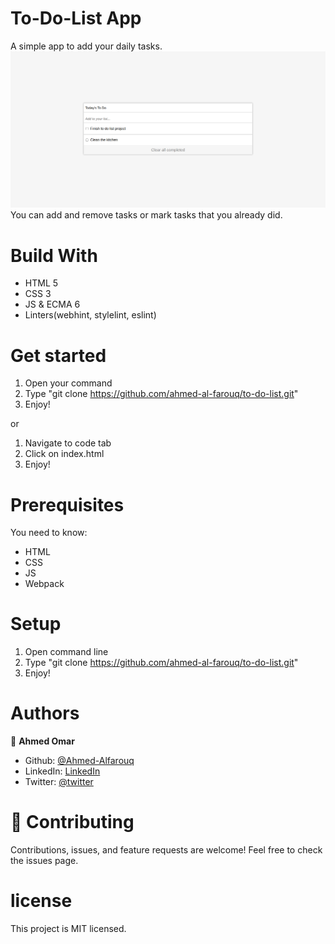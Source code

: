 # To-Do-List App
A simple app to add your daily tasks.
![screenshot](./src/img/screenshot.png)
You can add and remove tasks or mark tasks that you already did.

# Build With
* HTML 5
* CSS 3
* JS & ECMA 6
* Linters(webhint, stylelint, eslint)

# Get started
1) Open your command
2) Type "git clone https://github.com/ahmed-al-farouq/to-do-list.git"
3) Enjoy!

or

1) Navigate to code tab
2) Click on index.html
3) Enjoy!

# Prerequisites
You need to know:
* HTML
* CSS
* JS
* Webpack


# Setup
1) Open command line
2) Type "git clone https://github.com/ahmed-al-farouq/to-do-list.git"
3) Enjoy!

# Authors
:bearded_person: **Ahmed Omar**
  - Github: [@Ahmed-Alfarouq](https://github.com/ahmed-al-farouq)
  - LinkedIn: [LinkedIn](https://www.linkedin.com/in/ahmed-al-farouq/)
  - Twitter: [@twitter](https://twitter.com/ahmed_al_farouq)

# :handshake: Contributing
Contributions, issues, and feature requests are welcome!
Feel free to check the issues page.

# license
This project is MIT licensed.
